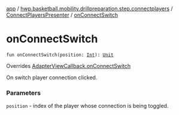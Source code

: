 [app](../../index.md) / [hwp.basketball.mobility.drillpreparation.step.connectplayers](../index.md) / [ConnectPlayersPresenter](index.md) / [onConnectSwitch](.)

# onConnectSwitch

`fun onConnectSwitch(position: `[`Int`](https://kotlinlang.org/api/latest/jvm/stdlib/kotlin/-int/index.html)`): `[`Unit`](https://kotlinlang.org/api/latest/jvm/stdlib/kotlin/-unit/index.html)

Overrides [AdapterViewCallback.onConnectSwitch](../-connect-players-contract/-adapter-view-callback/on-connect-switch.md)

On switch player connection clicked.

### Parameters

`position` - index of the player whose connection is being toggled.